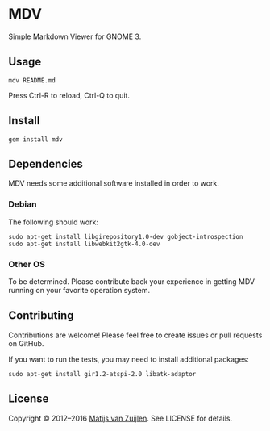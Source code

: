 # MDV

Simple Markdown Viewer for GNOME 3.

## Usage

    mdv README.md

Press Ctrl-R to reload, Ctrl-Q to quit.

## Install

    gem install mdv

## Dependencies

MDV needs some additional software installed in order to work.

### Debian

The following should work:

    sudo apt-get install libgirepository1.0-dev gobject-introspection
    sudo apt-get install libwebkit2gtk-4.0-dev

### Other OS

To be determined. Please contribute back your experience in getting MDV running
on your favorite operation system.

## Contributing

Contributions are welcome! Please feel free to create issues or pull requests
on GitHub.

If you want to run the tests, you may need to install additional packages:

    sudo apt-get install gir1.2-atspi-2.0 libatk-adaptor

## License

Copyright &copy; 2012&ndash;2016 [Matijs van Zuijlen](http://www.matijs.net).
See LICENSE for details.
